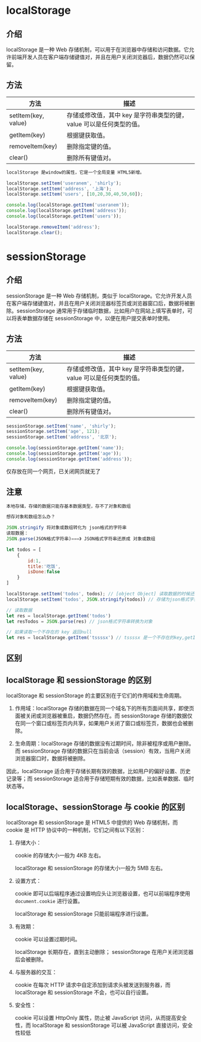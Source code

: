 # localStorage

## 介绍

localStorage 是一种 Web 存储机制，可以用于在浏览器中存储和访问数据。它允许前端开发人员在客户端存储键值对，并且在用户关闭浏览器后，数据仍然可以保留。

## 方法

| 方法                | 描述                                                         |
| ------------------- | ------------------------------------------------------------ |
| setItem(key, value) | 存储或修改值，其中 key 是字符串类型的键，value 可以是任何类型的值。 |
| getItem(key)        | 根据键获取值。                                               |
| removeItem(key)     | 删除指定键的值。                                             |
| clear()             | 删除所有键值对。                                             |

```javascript
localStorage 是window的属性，它是一个全局变量 HTML5新增。

localStorage.setItem('useranem', 'shirly');
localStorage.setItem('address', '上海');
localStorage.setItem('users', [10,20,30,40,50,60]);

console.log(localStorage.getItem('useranem'));
console.log(localStorage.getItem('address'));
console.log(localStorage.getItem('users'));

localStorage.removeItem('address');
localStorage.clear();
```



# sessionStorage

## 介绍

sessionStorage 是一种 Web 存储机制，类似于 localStorage。它允许开发人员在客户端存储键值对，并且在用户关闭浏览器标签页或浏览器窗口后，数据将被删除。sessionStorage 通常用于存储临时数据，比如用户在网站上填写表单时，可以将表单数据存储在 sessionStorage 中，以便在用户提交表单时使用。 

## 方法

| 方法                | 描述                                                         |
| ------------------- | ------------------------------------------------------------ |
| setItem(key, value) | 存储或修改值，其中 key 是字符串类型的键，value 可以是任何类型的值。 |
| getItem(key)        | 根据键获取值。                                               |
| removeItem(key)     | 删除指定键的值。                                             |
| clear()             | 删除所有键值对。                                             |

```javascript
sessionStorage.setItem('name', 'shirly');
sessionStorage.setItem('age', 121);
sessionStorage.setItem('address', '北京');

console.log(sessionStorage.getItem('name'));
console.log(sessionStorage.getItem('age'));
console.log(sessionStorage.getItem('address'));


```

仅存放在同一个网页，已关闭网页就无了

## 注意

```js
本地存储，存储的数据只能存基本数据类型，存不了对象和数组

想存对象和数组怎么办？

JSON.stringify 将对象或数组转化为 json格式的字符串
读取数据：
JSON.parse(JSON格式字符串)===》 JSON格式字符串还原成 对象或数组
```

```js
let todos = [
    {
        id:1,
        title:'吃饭',
        isDone:false
    }
]

localStorage.setItem('todos', todos); // [object Object] 读取数据的时候还原不了
localStorage.setItem('todos', JSON.stringify(todos)) // 存储为json格式字符串

// 读取数据
let res = localStorage.getItem('todos')
let resTodos = JSON.parse(res) // json格式字符串转换为对象

// 如果读取一个不存在的 key 返回null
let res = localStorage.getItem('tssssx') // tssssx 是一个不存在的key,getItem方法的返回值是一个null
```



## 区别

## localStorage 和 sessionStorage 的区别

 localStorage 和 sessionStorage 的主要区别在于它们的作用域和生命周期。   

1. 作用域：localStorage 存储的数据在同一个域名下的所有页面间共享，即使页面被关闭或浏览器被重启，数据仍然存在。而 sessionStorage 存储的数据仅在同一个窗口或标签页内共享，如果用户关闭了窗口或标签页，数据也会被删除。   

2. 生命周期：localStorage 存储的数据没有过期时间，除非被程序或用户删除。而 sessionStorage 存储的数据只在当前会话（session）有效，当用户关闭浏览器窗口时，数据将被删除。   

因此，localStorage 适合用于存储长期有效的数据，比如用户的偏好设置、历史记录等；而 sessionStorage 适合用于存储短期有效的数据，比如表单数据、临时状态等。 

## localStorage、sessionStorage 与 cookie 的区别

localStorage 和 sessionStorage 是 HTML5 中提供的 Web 存储机制，而 cookie 是 HTTP 协议中的一种机制，它们之间有以下区别： 

1. 存储大小：

   cookie 的存储大小一般为 4KB 左右。

   localStorage 和 sessionStorage 的存储大小一般为 5MB 左右。 

2. 设置方式：

   cookie 即可以后端程序通过设置响应头让浏览器设置，也可以前端程序使用 `document.cookie` 进行设置。

   localStorage 和 sessionStorage 只能前端程序进行设置。 

3. 有效期：

   cookie 可以设置过期时间。

   localStorage 长期存在，直到主动删除；  sessionStorage 在用户关闭浏览器后会被删除。

4. 与服务器的交互：

   cookie 在每次 HTTP 请求中自定添加到请求头被发送到服务器，而 localStorage 和 sessionStorage 不会，也可以自行设置。 

5. 安全性：

   cookie 可以设置 HttpOnly 属性，防止被 JavaScript 访问，从而提高安全性，而 localStorage 和 sessionStorage 可以被 JavaScript 直接访问，安全性较低